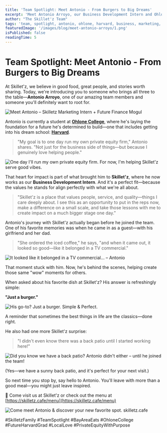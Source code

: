 ```yaml
---
title: 'Team Spotlight: Meet Antonio - From Burgers to Big Dreams'
excerpt: 'Meet Antonio Arroyo, our Business Development Intern and Ohlone College student with big dreams of Harvard and running his own private equity firm.'
author: "The Skillet'z Team"
tags: 'team, spotlight, antonio, ohlone, harvard, business, marketing, internship'
featuredImage: '/images/blog/meet-antonio-arroyo/1.png'
isPublished: false
readingTime: 5
---
```


# Team Spotlight: Meet Antonio - From Burgers to Big Dreams

At Skillet'z, we believe in good food, great people, and stories worth sharing. Today, we're introducing you to someone who brings all three to the table—**Antonio Arroyo**, one of our amazing team members and someone you'll definitely want to root for.

![Meet Antonio – Skilletz Marketing Intern + Future Finance Mogul](/images/blog/meet-antonio-arroyo/1.png)

Antonio is currently a student at [**Ohlone College**](https://www.ohlone.edu/), where he's laying the foundation for a future he's determined to build—one that includes getting into his dream school: [**Harvard**](https://www.harvard.edu/).

> "My goal is to one day run my own private equity firm," Antonio shares. "Not just for the business side of things—but because I genuinely love helping people."

![One day I'll run my own private equity firm. For now, I'm helping Skillet'z serve good vibes.](/images/blog/meet-antonio-arroyo/5.png)

That heart for impact is part of what brought him to **Skillet'z**, where he now works as our **Business Development Intern**. And it's a perfect fit—because the values he stands for align perfectly with what we're all about.

> "Skillet'z is a place that values people, service, and quality—things I care deeply about. I see this as an opportunity to put in the reps now, make a difference on a small scale, and take those lessons with me to create impact on a much bigger stage one day."

Antonio's journey with Skillet'z actually began before he joined the team. One of his favorite memories was when he came in as a guest—with his girlfriend and her dad.

> "She ordered the iced coffee," he says, "and when it came out, it looked so good—like it belonged in a TV commercial."

![It looked like it belonged in a TV commercial... – Antonio](/images/blog/meet-antonio-arroyo/3.png)

That moment stuck with him. Now, he's behind the scenes, helping create those same "wow" moments for others.

When asked about his favorite dish at Skillet'z? His answer is refreshingly simple:

**"Just a burger."**

![His go-to? Just a burger. Simple & Perfect.](/images/blog/meet-antonio-arroyo/2.png)

A reminder that sometimes the best things in life are the classics—done right.

He also had one more Skillet'z surprise:

> "I didn't even know there was a back patio until I started working here!"

![Did you know we have a back patio? Antonio didn't either – until he joined the team!](/images/blog/meet-antonio-arroyo/4.png)

(Yes—we have a sunny back patio, and it's perfect for your next visit.)

So next time you stop by, say hello to Antonio. You'll leave with more than a good meal—you might just leave inspired.

📍 Come visit us at Skillet'z or check out the menu at [https://skilletz.cafe/menu](https://skilletz.cafe/menu)

![Come meet Antonio & discover your new favorite spot. skilletz.cafe](/images/blog/meet-antonio-arroyo/6.png)

#SkilletzFamily #TeamSpotlight #BayAreaEats #OhloneCollege #FutureHarvardGrad #LocalLove #PrivateEquityWithPurpose
